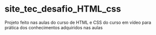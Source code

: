 # site_tec_desafio_HTML_css
Projeto feito nas aulas do curso de HTML e CSS do curso em vídeo para prática dos conhecimentos adquiridos nas aulas
